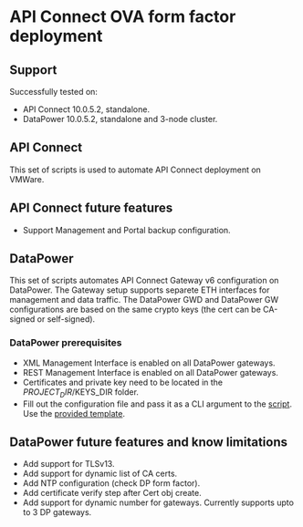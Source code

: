 # API Connect OVA form factor deployment

## Support

Successfully tested on:

- API Connect 10.0.5.2, standalone.
- DataPower 10.0.5.2, standalone and 3-node cluster.

## API Connect

This set of scripts is used to automate API Connect deployment on VMWare.

## API Connect future features

- Support Management and Portal backup configuration.

## DataPower

This set of scripts automates API Connect Gateway v6 configuration on DataPower.
The Gateway setup supports separete ETH interfaces for management and data traffic.
The DataPower GWD and DataPower GW configurations are based on the same crypto keys (the cert can be CA-signed or self-signed).

### DataPower prerequisites

- XML Management Interface is enabled on all DataPower gateways.
- REST Management Interface is enabled on all DataPower gateways.
- Certificates and private key need to be located in the $PROJECT_DIR/$KEYS_DIR folder.
- Fill out the configuration file and pass it as a CLI argument to the [script](08-deploy-dp.sh). Use the [provided template](00-project-template.conf).

## DataPower future features and know limitations

- Add support for TLSv13.
- Add support for dynamic list of CA certs.
- Add NTP configuration (check DP form factor).
- Add certificate verify step after Cert obj create.
- Add support for dynamic number for gateways. Currently supports upto to 3 DP gateways.
